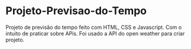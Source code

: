 # Projeto-Previsao-do-Tempo
Projeto de previsão do tempo feito com HTML, CSS e Javascript. Com o intuito de praticar sobre APis.
Foi usado a API do open weather para criar projeto.

